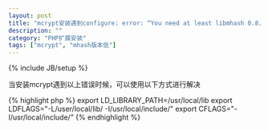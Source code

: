 ```yaml
---
layout: post
title: "mcrypt安装遇到configure: error: “You need at least libmhash 0.8.15 to compile this program. http://mhash.sf.net/”"
description: ""
category: "PHP扩展安装"
tags: ["mcrypt", "mhash版本低"]
---
```

{% include JB/setup %}

当安装mcrypt遇到以上错误时候，可以使用以下方式进行解决

{% highlight php %}
export LD_LIBRARY_PATH=/usr/local/lib
export LDFLAGS="-L/user/local/lib/ -I/usr/local/include/"
export CFLAGS="-I/usr/local/include/"
{% endhighlight %}

